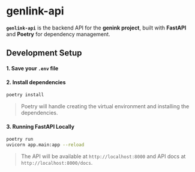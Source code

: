 # genlink-api

**`genlink-api`** is the backend API for the **genink project**, built with **FastAPI** and **Poetry** for dependency management.

## Development Setup

#### 1. Save your `.env` file

#### 2. Install dependencies

```bash
poetry install
```

> Poetry will handle creating the virtual environment and installing the dependencies.

#### 3. Running FastAPI Locally

```bash
poetry run
uvicorn app.main:app --reload
```

> The API will be available at `http://localhost:8000` and API docs at `http://localhost:8000/docs`.

